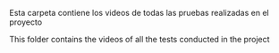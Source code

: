 Esta carpeta contiene los videos de todas las pruebas realizadas en el proyecto

This folder contains the videos of all the tests conducted in the project

